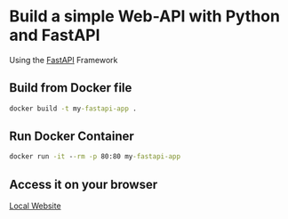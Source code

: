 # Build a simple Web-API with Python and FastAPI

Using the [FastAPI](https://fastapi.tiangolo.com/) Framework

## Build from Docker file

```cmd
docker build -t my-fastapi-app .
```

## Run Docker Container

```cmd
docker run -it --rm -p 80:80 my-fastapi-app
```

## Access it on your browser

[Local Website](http://localhost/docs#/)
